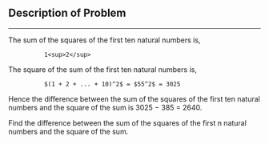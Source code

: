 ## Description of Problem

---

The sum of the squares of the first ten natural numbers is,

              1<sup>2</sup>

The square of the sum of the first ten natural numbers is,

              $(1 + 2 + ... + 10)^2$ = $55^2$ = 3025

Hence the difference between the sum of the squares of the first ten natural numbers and the square of the sum is 3025 − 385 = 2640.

Find the difference between the sum of the squares of the first n natural numbers and the square of the sum.
